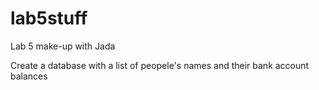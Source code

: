 # lab5stuff
Lab 5 make-up with Jada

Create a database with a list of peopele's names and their bank account balances
